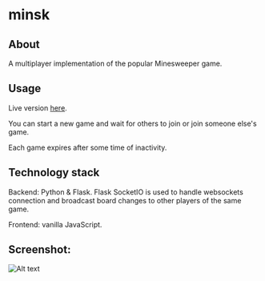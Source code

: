 # minsk

## About

A multiplayer implementation of the popular Minesweeper game.

## Usage

Live version [here](http://stravageartracker.herokuapp.com/).

You can start a new game and wait for others to join or join someone else's game.

Each game expires after some time of inactivity.

## Technology stack

Backend: Python & Flask. Flask SocketIO is used to handle websockets connection and broadcast board changes to other players of the same game.

Frontend: vanilla JavaScript.

## Screenshot:
![Alt text](/screenshots/app.png?raw=true)
